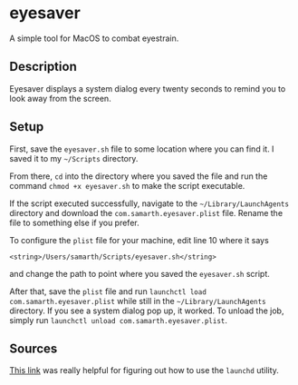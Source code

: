 # eyesaver
A simple tool for MacOS to combat eyestrain.

## Description
Eyesaver displays a system dialog every twenty seconds to remind you to look away from the screen.

## Setup
First, save the `eyesaver.sh` file to some location where you can find it. I saved it to my `~/Scripts` directory.

From there, `cd` into the directory where you saved the file and run the command `chmod +x eyesaver.sh` to make the script executable.

If the script executed successfully, navigate to the `~/Library/LaunchAgents` directory and download the `com.samarth.eyesaver.plist` file. Rename the file to something else if you prefer.

To configure the `plist` file for your machine, edit line 10 where it says

`<string>/Users/samarth/Scripts/eyesaver.sh</string>`

and change the path to point where you saved the `eyesaver.sh` script.

After that, save the `plist` file and run `launchctl load com.samarth.eyesaver.plist` while still in the `~/Library/LaunchAgents` directory. If you see a system dialog pop up, it worked. To unload the job, simply run `launchctl unload com.samarth.eyesaver.plist`.

## Sources
[This link](https://alvinalexander.com/mac-os-x/mac-osx-startup-crontab-launchd-jobs) was really helpful for figuring out how to use the `launchd` utility.
